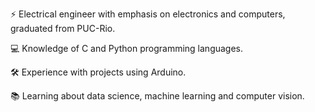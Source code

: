 ⚡ Electrical engineer with emphasis on electronics and computers, graduated from PUC-Rio.

💻 Knowledge of C and Python programming languages.

🛠️ Experience with projects using Arduino.

📚 Learning about data science, machine learning and computer vision.

<!---
Yuri-Vlasqz/Yuri-Vlasqz is a ✨ special ✨ repository because its `README.md` (this file) appears on your GitHub profile.
You can click the Preview link to take a look at your changes.
--->
